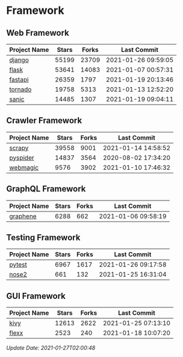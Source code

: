 # Framework

## Web Framework
| Project Name | Stars | Forks | Last Commit |
| ------------ | ----- | ----- | ----------- |
| [django](https://github.com/django/django) | 55199 | 23709 | 2021-01-26 09:59:05 |
| [flask](https://github.com/pallets/flask) | 53641 | 14083 | 2021-01-07 00:57:31 |
| [fastapi](https://github.com/tiangolo/fastapi) | 26359 | 1797 | 2021-01-19 20:13:46 |
| [tornado](https://github.com/tornadoweb/tornado) | 19758 | 5313 | 2021-01-13 12:52:20 |
| [sanic](https://github.com/sanic-org/sanic) | 14485 | 1307 | 2021-01-19 09:04:11 |

## Crawler Framework
| Project Name | Stars | Forks | Last Commit |
| ------------ | ----- | ----- | ----------- |
| [scrapy](https://github.com/scrapy/scrapy) | 39558 | 9001 | 2021-01-14 14:58:52 |
| [pyspider](https://github.com/binux/pyspider) | 14837 | 3564 | 2020-08-02 17:34:20 |
| [webmagic](https://github.com/code4craft/webmagic) | 9576 | 3902 | 2021-01-10 17:46:32 |

## GraphQL Framework
| Project Name | Stars | Forks | Last Commit |
| ------------ | ----- | ----- | ----------- |
| [graphene](https://github.com/graphql-python/graphene) | 6288 | 662 | 2021-01-06 09:58:19 |

## Testing Framework
| Project Name | Stars | Forks | Last Commit |
| ------------ | ----- | ----- | ----------- |
| [pytest](https://github.com/pytest-dev/pytest) | 6967 | 1617 | 2021-01-26 09:17:58 |
| [nose2](https://github.com/nose-devs/nose2) | 661 | 132 | 2021-01-25 16:31:04 |

## GUI Framework
| Project Name | Stars | Forks | Last Commit |
| ------------ | ----- | ----- | ----------- |
| [kivy](https://github.com/kivy/kivy) | 12613 | 2622 | 2021-01-25 07:13:10 |
| [flexx](https://github.com/flexxui/flexx) | 2523 | 240 | 2021-01-18 10:07:20 |

*Update Date: 2021-01-27T02:00:48*